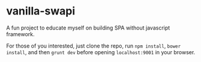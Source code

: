 # vanilla-swapi

A fun project to educate myself on building SPA without javascript framework.

For those of you interested, just clone the repo, run `npm install`, `bower install`, and then `grunt dev` before opening `localhost:9001` in your browser.
